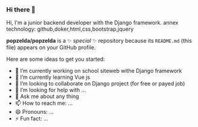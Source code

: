 ### Hi there 👋
Hi, I'm a junior backend developer with the Django framework.
annex technology: github,doker,html,css,bootstrap,jquery

 
**popzelda/popzelda** is a ✨ _special_ ✨ repository because its `README.md` (this file) appears on your GitHub profile.

Here are some ideas to get you started:

- 🔭 I’m currently working on school siteweb withe Django framework
- 🌱 I’m currently learning Vue js
- 👯 I’m looking to collaborate on Django project (for free or payed job)
- 🤔 I’m looking for help with ...
- 💬 Ask me about any thing
- 📫 How to reach me: ...
- 😄 Pronouns: ...
- ⚡ Fun fact: ...
 
